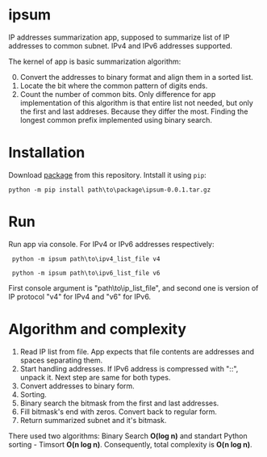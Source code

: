# ipsum
 IP addresses summarization app, supposed to summarize list of IP addresses to common subnet.
 IPv4 and IPv6 addresses supported.

 The kernel of app is basic summarization algorithm: 
 
 0. Convert the addresses to binary format and align them in a sorted list.
 1. Locate the bit where the common pattern of digits ends.
 2. Count the number of common bits.
 Only difference for app implementation of this algorithm is that entire list not needed,
 but only the first and last addreses. Because they differ the most.
 Finding the longest common prefix implemented using binary search.

# Installation
 
 Download [package](https://github.com/koryab/ipsum/blob/main/dist/ipsum-0.0.1.tar.gz) from this repository.
 Intstall it using `pip`:
 
 ```console
 python -m pip install path\to\package\ipsum-0.0.1.tar.gz
 ```

# Run
 Run app via console.
 For IPv4 or IPv6 addresses respectively:

 ```console
  python -m ipsum path\to\ipv4_list_file v4

  python -m ipsum path\to\ipv6_list_file v6
 ```
 First console argument is "path\to\ip_list_file", and second one is version of IP protocol "v4" for IPv4 and "v6" for IPv6.

 # Algorithm and complexity  
 
 1. Read IP list from file. App expects that file contents are addresses and spaces separating them.
 2. Start handling addresses. If IPv6 address is compressed with "::", unpack it. Next step are same for both types.
 3. Convert addresses to binary form.
 4. Sorting.
 5. Binary search the bitmask from the first and last addresses. 
 6. Fill bitmask's end with zeros. Convert back to regular form.
 7. Return summarized subnet and it's bitmask.

 There used two algorithms: Binary Search **O(log n)** and standart Python sorting - Timsort **O(n log n)**.
 Consequently, total complexity is **O(n log n)**.
